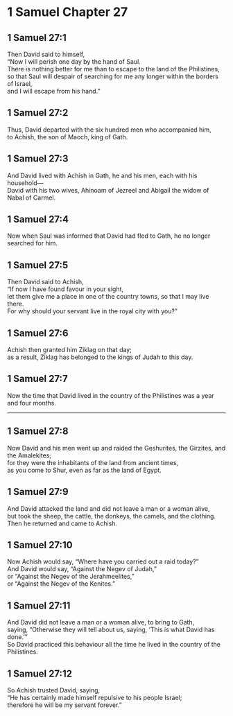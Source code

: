 # 1 Samuel Chapter 27

## 1 Samuel 27:1

Then David said to himself,  
“Now I will perish one day by the hand of Saul.  
There is nothing better for me than to escape to the land of the Philistines,  
so that Saul will despair of searching for me any longer within the borders of Israel,  
and I will escape from his hand.”

## 1 Samuel 27:2

Thus, David departed with the six hundred men who accompanied him,  
to Achish, the son of Maoch, king of Gath.

## 1 Samuel 27:3

And David lived with Achish in Gath, he and his men, each with his household—  
David with his two wives, Ahinoam of Jezreel and Abigail the widow of Nabal of Carmel.

## 1 Samuel 27:4

Now when Saul was informed that David had fled to Gath, he no longer searched for him.

## 1 Samuel 27:5

Then David said to Achish,  
“If now I have found favour in your sight,  
let them give me a place in one of the country towns, so that I may live there.  
For why should your servant live in the royal city with you?”

## 1 Samuel 27:6

Achish then granted him Ziklag on that day;  
as a result, Ziklag has belonged to the kings of Judah to this day.

## 1 Samuel 27:7

Now the time that David lived in the country of the Philistines was a year and four months.

---

## 1 Samuel 27:8

Now David and his men went up and raided the Geshurites, the Girzites, and the Amalekites;  
for they were the inhabitants of the land from ancient times,  
as you come to Shur, even as far as the land of Egypt.

## 1 Samuel 27:9

And David attacked the land and did not leave a man or a woman alive,  
but took the sheep, the cattle, the donkeys, the camels, and the clothing.  
Then he returned and came to Achish.

## 1 Samuel 27:10

Now Achish would say, “Where have you carried out a raid today?”  
And David would say, “Against the Negev of Judah,”  
or “Against the Negev of the Jerahmeelites,”  
or “Against the Negev of the Kenites.”

## 1 Samuel 27:11

And David did not leave a man or a woman alive, to bring to Gath,  
saying, “Otherwise they will tell about us, saying, ‘This is what David has done.’”  
So David practiced this behaviour all the time he lived in the country of the Philistines.

## 1 Samuel 27:12

So Achish trusted David, saying,  
“He has certainly made himself repulsive to his people Israel;  
therefore he will be my servant forever.”
